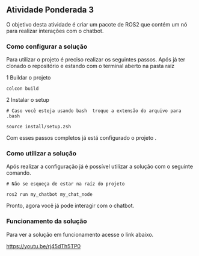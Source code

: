 ## Atividade Ponderada 3 

O objetivo desta atividade é criar um pacote de ROS2 que contém um nó para realizar interações com o chatbot. 


### Como configurar a solução 

Para utilizar o projeto é preciso realizar os seguintes passos. 
Após já ter clonado o repositório e estando com o terminal aberto na pasta raíz 

1 Buildar o projeto 

```
colcon build
```
2 Instalar o setup 

```
# Caso você esteja usando bash  troque a extensão do arquivo para .bash

source install/setup.zsh 
```

Com esses passos completos já está configurado  o projeto .

### Como utilizar a solução 

Após realizar a configuração já é possível utilizar a solução com o seguinte comando. 

```
# Não se esqueça de estar na raíz do projeto

ros2 run my_chatbot my_chat_node 
```

Pronto, agora você já pode interagir com o chatbot. 

### Funcionamento da solução 

Para ver a solução em funcionamento acesse o link abaixo. 

https://youtu.be/rj45dTh5TP0 




